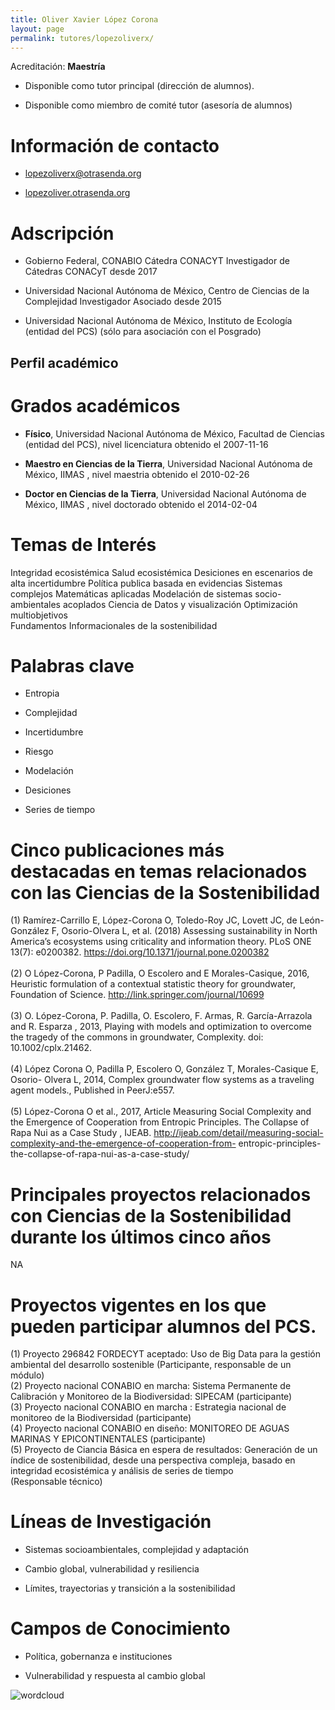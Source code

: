 ```yaml
---
title: Oliver Xavier López Corona
layout: page
permalink: tutores/lopezoliverx/
---
```


Acreditación: **Maestría**


 - Disponible como tutor principal (dirección de alumnos).


 - Disponible como miembro de comité tutor (asesoría de alumnos)





# Información de contacto

 - <lopezoliverx@otrasenda.org>


 - <a href="http://lopezoliver.otrasenda.org" rel="nofollow">lopezoliver.otrasenda.org</a>




# Adscripción


 - Gobierno Federal, CONABIO   Cátedra CONACYT  Investigador de Cátedras CONACyT desde 2017
 

 - Universidad Nacional Autónoma de México, Centro de Ciencias de la Complejidad     Investigador Asociado desde 2015
 

 - Universidad Nacional Autónoma de México, Instituto de Ecología (entidad del PCS) (sólo para asociación con el Posgrado)  





## Perfil académico


# Grados académicos


 - **Físico**, Universidad Nacional Autónoma de México, Facultad de Ciencias (entidad del PCS), nivel licenciatura obtenido el 2007-11-16

 - **Maestro en Ciencias de la Tierra**, Universidad Nacional Autónoma de México, IIMAS , nivel maestria obtenido el 2010-02-26

 - **Doctor en Ciencias de la Tierra**, Universidad Nacional Autónoma de México, IIMAS , nivel doctorado obtenido el 2014-02-04




# Temas de Interés

Integridad ecosistémica
Salud ecosistémica
Desiciones en escenarios de alta incertidumbre
Política publica basada en evidencias
Sistemas complejos
Matemáticas aplicadas
Modelación de sistemas socio-ambientales acoplados 
Ciencia de Datos y visualización
Optimización multiobjetivos  
Fundamentos Informacionales de la sostenibilidad



# Palabras clave


 - Entropia

 - Complejidad

 - Incertidumbre

 - Riesgo

 - Modelación

 - Desiciones 

 - Series de tiempo




# Cinco publicaciones más destacadas en temas relacionados con las Ciencias de la Sostenibilidad

(1) Ramírez-Carrillo E, López-Corona O, Toledo-Roy JC, Lovett JC, de León-González F, Osorio-Olvera L, et al. (2018) Assessing sustainability in North America’s ecosystems using criticality and information theory. PLoS ONE 13(7): e0200382. https://doi.org/10.1371/journal.pone.0200382<br /><br />(2)  O López-Corona, P Padilla, O Escolero and E Morales-Casique, 2016, Heuristic formulation of a contextual statistic theory for groundwater, Foundation of Science. http://link.springer.com/journal/10699<br /><br />(3) O. López-Corona, P. Padilla, O. Escolero, F. Armas, R. García-Arrazola and R. Esparza , 2013, Playing with models and optimization to overcome the tragedy of the commons in groundwater, Complexity. doi: 10.1002/cplx.21462.<br /><br />(4) López Corona O, Padilla P, Escolero O, González T, Morales-Casique E, Osorio- Olvera L, 2014, Complex groundwater flow systems as a traveling agent models., Published in PeerJ:e557.<br /><br />(5) López-Corona O et al., 2017, Article Measuring Social Complexity and the Emergence of Cooperation from Entropic Principles. The Collapse of Rapa Nui as a Case Study , IJEAB. http://ijeab.com/detail/measuring-social-complexity-and-the-emergence-of-cooperation-from- entropic-principles-the-collapse-of-rapa-nui-as-a-case-study/




# Principales proyectos relacionados con Ciencias de la Sostenibilidad durante los últimos cinco años

NA




# Proyectos vigentes en los que pueden participar alumnos del PCS.

(1) Proyecto 296842 FORDECYT aceptado: Uso de Big Data para la gestión ambiental del desarrollo sostenible (Participante, responsable de un módulo)<br />(2) Proyecto nacional CONABIO en marcha: Sistema Permanente de Calibración y Monitoreo de la Biodiversidad: SIPECAM (participante)<br />(3) Proyecto nacional CONABIO en marcha : Estrategia nacional de monitoreo de la Biodiversidad (participante)<br />(4) Proyecto nacional CONABIO en diseño: MONITOREO DE AGUAS MARINAS Y EPICONTINENTALES (participante)<br />(5) Proyecto de Ciancia Básica en espera de resultados: Generación de un índice de sostenibilidad, desde una perspectiva compleja, basado en integridad ecosistémica y análisis de series de tiempo<br /> (Responsable técnico)




# Líneas de Investigación


 - Sistemas socioambientales, complejidad y adaptación

 - Cambio global, vulnerabilidad y resiliencia

 - Límites, trayectorias y transición a la sostenibilidad





# Campos de Conocimiento

 - Política, gobernanza e instituciones

 - Vulnerabilidad y respuesta al cambio global



![wordcloud](https://sostenibilidad.posgrado.unam.mx/media/perfil-academico/271/wordcloud.png)
